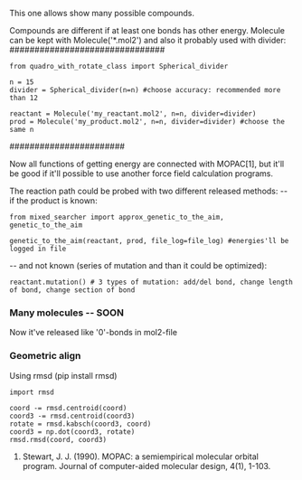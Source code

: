 This one allows show many possible compounds.

Compounds are different if at least one bonds has other energy. Molecule can be kept with Molecule('*.mol2')
 and also it probably used with divider:
###############################
```from mol_api import Molecule
from quadro_with_rotate_class import Spherical_divider

n = 15
divider = Spherical_divider(n=n) #choose accuracy: recommended more than 12

reactant = Molecule('my_reactant.mol2', n=n, divider=divider)
prod = Molecule('my_product.mol2', n=n, divider=divider) #choose the same n
```
####################### 

Now all functions of getting energy are connected with MOPAC[1], but it'll be good if it'll possible to
use another force field calculation programs.


The reaction path could be probed with two different released methods:
-- if the product is known:

```
from mixed_searcher import approx_genetic_to_the_aim, genetic_to_the_aim

genetic_to_the_aim(reactant, prod, file_log=file_log) #energies'll be logged in file
```
-- and not known (series of mutation and than it could be optimized):
```
reactant.mutation() # 3 types of mutation: add/del bond, change length of bond, change section of bond
```
### Many molecules -- SOON
Now it've released like '0'-bonds in mol2-file

### Geometric align

Using rmsd (pip install rmsd) 
```
import rmsd

coord -= rmsd.centroid(coord)
coord3 -= rmsd.centroid(coord3)
rotate = rmsd.kabsch(coord3, coord)
coord3 = np.dot(coord3, rotate)
rmsd.rmsd(coord, coord3)
```

1. Stewart, J. J. (1990). MOPAC: a semiempirical molecular orbital program. Journal of computer-aided molecular design, 4(1), 1-103.